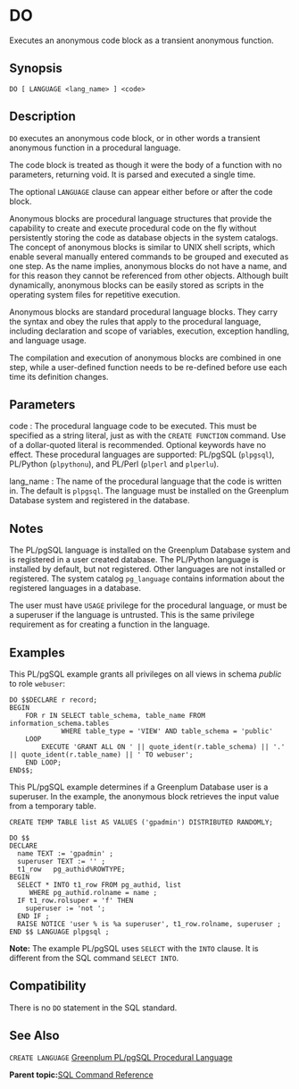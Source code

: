 # DO 

Executes an anonymous code block as a transient anonymous function.

## Synopsis 

``` {#sql_command_synopsis}
DO [ LANGUAGE <lang_name> ] <code>
```

## Description 

`DO` executes an anonymous code block, or in other words a transient anonymous function in a procedural language.

The code block is treated as though it were the body of a function with no parameters, returning void. It is parsed and executed a single time.

The optional `LANGUAGE` clause can appear either before or after the code block.

Anonymous blocks are procedural language structures that provide the capability to create and execute procedural code on the fly without persistently storing the code as database objects in the system catalogs. The concept of anonymous blocks is similar to UNIX shell scripts, which enable several manually entered commands to be grouped and executed as one step. As the name implies, anonymous blocks do not have a name, and for this reason they cannot be referenced from other objects. Although built dynamically, anonymous blocks can be easily stored as scripts in the operating system files for repetitive execution.

Anonymous blocks are standard procedural language blocks. They carry the syntax and obey the rules that apply to the procedural language, including declaration and scope of variables, execution, exception handling, and language usage.

The compilation and execution of anonymous blocks are combined in one step, while a user-defined function needs to be re-defined before use each time its definition changes.

## Parameters 

code
:   The procedural language code to be executed. This must be specified as a string literal, just as with the `CREATE FUNCTION` command. Use of a dollar-quoted literal is recommended. Optional keywords have no effect. These procedural languages are supported: PL/pgSQL \(`plpgsql`\), PL/Python \(`plpythonu`\), and PL/Perl \(`plperl` and `plperlu`\).

lang\_name
:   The name of the procedural language that the code is written in. The default is `plpgsql`. The language must be installed on the Greenplum Database system and registered in the database.

## Notes 

The PL/pgSQL language is installed on the Greenplum Database system and is registered in a user created database. The PL/Python language is installed by default, but not registered. Other languages are not installed or registered. The system catalog `pg_language` contains information about the registered languages in a database.

The user must have `USAGE` privilege for the procedural language, or must be a superuser if the language is untrusted. This is the same privilege requirement as for creating a function in the language.

## Examples 

This PL/pgSQL example grants all privileges on all views in schema *public* to role `webuser`:

```
DO $$DECLARE r record;
BEGIN
    FOR r IN SELECT table_schema, table_name FROM information_schema.tables
             WHERE table_type = 'VIEW' AND table_schema = 'public'
    LOOP
        EXECUTE 'GRANT ALL ON ' || quote_ident(r.table_schema) || '.' || quote_ident(r.table_name) || ' TO webuser';
    END LOOP;
END$$;
```

This PL/pgSQL example determines if a Greenplum Database user is a superuser. In the example, the anonymous block retrieves the input value from a temporary table.

```
CREATE TEMP TABLE list AS VALUES ('gpadmin') DISTRIBUTED RANDOMLY;

DO $$ 
DECLARE
  name TEXT := 'gpadmin' ;
  superuser TEXT := '' ;
  t1_row   pg_authid%ROWTYPE;
BEGIN
  SELECT * INTO t1_row FROM pg_authid, list 
     WHERE pg_authid.rolname = name ;
  IF t1_row.rolsuper = 'f' THEN
    superuser := 'not ';
  END IF ;
  RAISE NOTICE 'user % is %a superuser', t1_row.rolname, superuser ;
END $$ LANGUAGE plpgsql ;
```

**Note:** The example PL/pgSQL uses `SELECT` with the `INTO` clause. It is different from the SQL command `SELECT INTO`.

## Compatibility 

There is no `DO` statement in the SQL standard.

## See Also 

`CREATE LANGUAGE` [Greenplum PL/pgSQL Procedural Language](../extensions/pl_sql.html)

**Parent topic:**[SQL Command Reference](../sql_commands/sql_ref.html)


